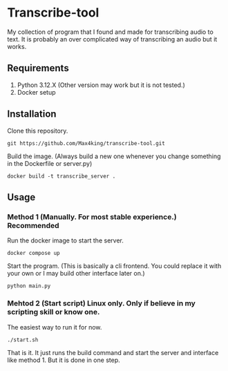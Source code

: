 # Transcribe-tool

My collection of program that I found and made for transcribing audio to text. It is probably an over complicated way of transcribing an audio but it works.

## Requirements

1. Python 3.12.X (Other version may work but it is not tested.)
2. Docker setup


## Installation


Clone this repository.
```
git https://github.com/Max4king/transcribe-tool.git
```
Build the image. (Always build a new one whenever you change something in the Dockerfile or server.py)

```
docker build -t transcribe_server .
```


## Usage

### Method 1 (Manually. For most stable experience.) Recommended

Run the docker image to start the server.

```
docker compose up
```
Start the program. (This is basically a cli frontend. You could replace it with your own or I may build other interface later on.)
```
python main.py
```

### Mehtod 2 (Start script) Linux only. Only if believe in my scripting skill or know one.

The easiest way to run it for now. 
```
./start.sh
```
That is it. It just runs the build command and start the server and interface like method 1. But it is done in one step.